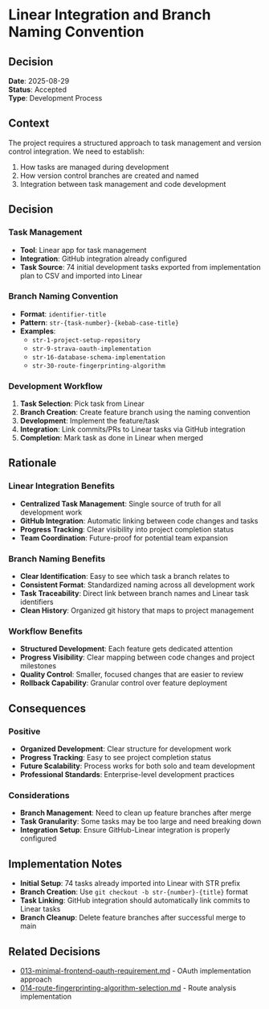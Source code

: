 # Linear Integration and Branch Naming Convention

## Decision

**Date**: 2025-08-29  
**Status**: Accepted  
**Type**: Development Process  

## Context

The project requires a structured approach to task management and version control integration. We need to establish:
1. How tasks are managed during development
2. How version control branches are created and named
3. Integration between task management and code development

## Decision

### Task Management
- **Tool**: Linear app for task management
- **Integration**: GitHub integration already configured
- **Task Source**: 74 initial development tasks exported from implementation plan to CSV and imported into Linear

### Branch Naming Convention
- **Format**: `identifier-title`
- **Pattern**: `str-{task-number}-{kebab-case-title}`
- **Examples**:
  - `str-1-project-setup-repository`
  - `str-9-strava-oauth-implementation`
  - `str-16-database-schema-implementation`
  - `str-30-route-fingerprinting-algorithm`

### Development Workflow
1. **Task Selection**: Pick task from Linear
2. **Branch Creation**: Create feature branch using the naming convention
3. **Development**: Implement the feature/task
4. **Integration**: Link commits/PRs to Linear tasks via GitHub integration
5. **Completion**: Mark task as done in Linear when merged

## Rationale

### Linear Integration Benefits
- **Centralized Task Management**: Single source of truth for all development work
- **GitHub Integration**: Automatic linking between code changes and tasks
- **Progress Tracking**: Clear visibility into project completion status
- **Team Coordination**: Future-proof for potential team expansion

### Branch Naming Benefits
- **Clear Identification**: Easy to see which task a branch relates to
- **Consistent Format**: Standardized naming across all development work
- **Task Traceability**: Direct link between branch names and Linear task identifiers
- **Clean History**: Organized git history that maps to project management

### Workflow Benefits
- **Structured Development**: Each feature gets dedicated attention
- **Progress Visibility**: Clear mapping between code changes and project milestones
- **Quality Control**: Smaller, focused changes that are easier to review
- **Rollback Capability**: Granular control over feature deployment

## Consequences

### Positive
- **Organized Development**: Clear structure for development work
- **Progress Tracking**: Easy to see project completion status
- **Future Scalability**: Process works for both solo and team development
- **Professional Standards**: Enterprise-level development practices

### Considerations
- **Branch Management**: Need to clean up feature branches after merge
- **Task Granularity**: Some tasks may be too large and need breaking down
- **Integration Setup**: Ensure GitHub-Linear integration is properly configured

## Implementation Notes

- **Initial Setup**: 74 tasks already imported into Linear with STR prefix
- **Branch Creation**: Use `git checkout -b str-{number}-{title}` format
- **Task Linking**: GitHub integration should automatically link commits to Linear tasks
- **Branch Cleanup**: Delete feature branches after successful merge to main

## Related Decisions

- [013-minimal-frontend-oauth-requirement.md](./013-minimal-frontend-oauth-requirement.md) - OAuth implementation approach
- [014-route-fingerprinting-algorithm-selection.md](./014-route-fingerprinting-algorithm-selection.md) - Route analysis implementation
